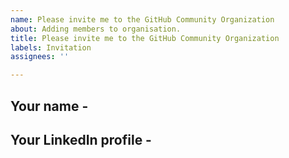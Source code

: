 ```yaml
---
name: Please invite me to the GitHub Community Organization
about: Adding members to organisation.
title: Please invite me to the GitHub Community Organization
labels: Invitation
assignees: ''

---
```


## Your name - 

## Your LinkedIn profile -

